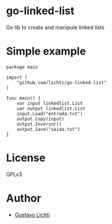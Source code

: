 # go-linked-list
Go lib to create and manipule linked lists

# Simple example
```
package main

import (
	"github.com/lichti/go-linked-list"
)

func main() {
	var input linkedlist.List
	var output linkedlist.List
	input.Load("entrada.txt")
	output.Copy(input)
	output.Inversor()
	output.Save("saida.txt")
}
```

# License
GPLv3

# Author
 - [Gustavo Lichti](gustavo.lichti@gmail.com)